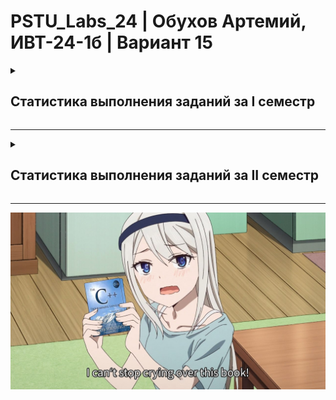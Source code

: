 # PSTU_Labs_24 | Обухов Артемий, ИВТ-24-1б | Вариант 15

<details>
<summary><h2>Статистика выполнения заданий за I семестр</h2></summary>
<br>
  
| ID задания | Код | Схема | Примечания |                                                 
| :----: | :----: | :----: | :----: |
| 1_1 | ✅ | ✅ |  |
| 1_2 | ✅ | ✅ |  |
| 1_3 | ✅ | ✅ |  |
| 1_switch | ✅ | 🕐 |  |
| ptr_1 | ✅ | ✅ |  |
| ptr_2 | ✅ | ✅ |  |
| ptr_3 | ✅ | ✅ |  |
| ptr_4 | ✅ | ✅ |  |
| ptr_5 | ✅ | ✅ |  |
| 2_1 | ✅ | ✅ |  |
| 2_2 | ✅ | ✅ |  |
| 2_3 | ✅ | ✅ |  |
| 2_4 | ✅ | ✅ |  |
| 2_5 | ✅ | ✅ |  |
| 2_6 | ✅ | ✅ |  |
| 2_7_1 | ✅ | ✅ |  |
| 2_7_2 | ✅ | ✅ |  |
| 2_7_3 | ✅ | ✅ |  |
| 2_8 | ✅ | ❌ |  |
| 2_9 | ✅ | ❌ |  |
| 2_10 | ✅ | ❌ |  |
| 2_11 | ✅ | ✅ |  |
| 2_12 | ✅ | ✅ |  |
| 2_13 | ✅ | ✅ |  |
| 2_14 | ✅ | ✅ |  |
| 2_15 | ✅ | ❌ |  |
| 2_16 | ✅ | ✅ |  |
| 2_17 | ✅ | ✅ |  |
| 2_18 | ✅ | ✅ |  |
| 2_19 | ✅ | ✅ |  |
| 2_20 | ✅ | ❌ |  |
| 2_21 | ✅ | ❌ |  |
| 2_22 | ✅ | ✅ |  |
| 2_23 | ✅ | ✅ |  |
| Логика | 5 | 5 |  |
| eq_half | ✅ | ✅ |  |
| eq_Newton | ✅ | ✅ |  |
| eq_it | ✅ | ✅ |  |
| recursion | ✅ | ✅ |  |
| Сумма | 38✅ | 32✅ |  |

</details>

_________________________________________________

<details>
<summary><h2>Статистика выполнения заданий за II семестр</h2></summary>
<br>
  
| ID задания | Код | Схема | Расположение |                                                 
| :----: | :----: | :----: | :----: |
| №4 | ✅ | 🕐 | Sem_2/Lab4  |
| Пузырёк | ✅ | ❌ | Sem_2/Labbubble |
| Выбор | ✅ | ❌ | Sem_2/Labchoice |
| Вставки | ✅ | ❌ | Sem_2/Labinsert |
| №5 | ✅ | ❌ | Sem_2/Lab5 |
| Ханой | ❌ | ❌ |  |
| 8 ферзей | ✅ | ❌ | Sem_2/8queens |
| №7.1 | ✅ | ❌ | Sem_2/Lab7.1 |
| №7.2 | ✅ | ❌ | Sem_2/Lab7.2 |
| №6 (а почему она после №7? ладно.)| ✅ | ❌ | Sem_2/Lab6 |
| №10 | ✅ | ❌ | Sem_2/Lab10 |
| №11.1 | ✅ | ❌ | Sem_2/Lab11.1 |
| №11.2 | ✅ | ❌ | Sem_2/Lab11.2 |
| №11.3 | ❌ | ❌ |  |
| №11.4 | ❌ | ❌ |  |
| idef0 | 🕐 | 🕐 |  |
| №9 | ✅ | ❌ | Sem_2/Lab9 |
| Быстрая по Ломуто | ❌ | ❌ |  |
| Слияние | ❌ | ❌ |  |
| Блочная | ❌ | ❌ |  |
| Подсчётом | ❌ | ❌ |  |
| Шелл | ❌ | ❌ |  |
| Хоар | ❌ | ❌ |  |
| Многофазная с. | ❌ | ❌ |  |
| Естественная с. | ❌ | ❌ |  |
| Линейный поиск | ❌ | ❌ |  |
| Интерполяционный поиск | ❌ | ❌ |  |
| Бинарный поиск | ❌ | ❌ |  |
| Кнут-Моррис-Пратт | ❌ | ❌ |  |
| Бойер-Мур | ❌ | ❌ |  |
| Хэш-таблицы | ❌ | ❌ |  |
| Классы 1 | ❌ | ❌ |  |
| Классы 2 | ❌ | ❌ |  |
| Классы 3 | ❌ | ❌ |  |
| Классы 4 | ❌ | ❌ |  |
| Классы 5 | ❌ | ❌ |  |
| Классы 6 | ❌ | ❌ |  |
| Классы 7 | ❌ | ❌ |  |
| Классы 8 | ❌ | ❌ |  |
| Классы 9 | ❌ | ❌ |  |
| Классы 10 | ❌ | ❌ |  |
| Классы 11 | ❌ | ❌ |  |
| Классы 12 | ❌ | ❌ |  |
| Классы 13 | ❌ | ❌ |  |
| Деревья | ❌ | ❌ |  |
| Графы | ❌ | ❌ |  |
| **Сумма** |  |  |  |

</details>

________________________________________________

![alt text](https://github.com/vanlaukaus/PSTU_Labs_24/blob/main/Sem_1/misc/fvnRBkBVJhM.jpg)
